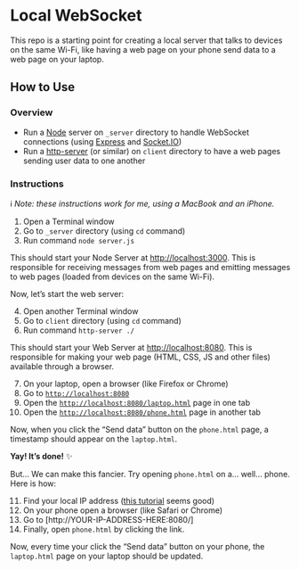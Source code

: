 # Local WebSocket

This repo is a starting point for creating a local server that talks to devices on the same Wi-Fi, like having a web page on your phone send data to a web page on your laptop.

## How to Use

### Overview

- Run a [Node](https://nodejs.org/en/) server on `_server` directory to handle WebSocket connections (using [Express](https://expressjs.com/) and [Socket.IO](https://socket.io/))
- Run a [http-server](https://www.npmjs.com/package/http-server) (or similar) on `client` directory to have a web pages sending user data to one another

### Instructions

ℹ️ _Note: these instructions work for me, using a MacBook and an iPhone._

1. Open a Terminal window
2. Go to `_server` directory (using `cd` command)
3. Run command `node server.js`

This should start your Node Server at [http://localhost:3000]().
This is responsible for receiving messages from web pages and emitting messages to web pages (loaded from devices on the same Wi-Fi).

Now, let’s start the web server:

4. Open another Terminal window
5. Go to `client` directory (using `cd` command)
6. Run command `http-server ./`

This should start your Web Server at [http://localhost:8080]().
This is responsible for making your web page (HTML, CSS, JS and other files) available through a browser.

7. On your laptop, open a browser (like Firefox or Chrome)
8. Go to [`http://localhost:8080`]()
9. Open the [`http://localhost:8080/laptop.html`]() page in one tab
10. Open the [`http://localhost:8080/phone.html`]() page in another tab

Now, when you click the “Send data” button on the `phone.html` page, a timestamp should appear on the `laptop.html`.

**Yay! It’s done!** ✨

But… We can make this fancier. Try opening `phone.html` on a… well… phone. Here is how:

11. Find your local IP address ([this tutorial](https://www.avg.com/en/signal/find-ip-address#mac) seems good)
12. On your phone open a browser (like Safari or Chrome)
13. Go to [http://YOUR-IP-ADDRESS-HERE:8080/]
14. Finally, open `phone.html` by clicking the link.

Now, every time your click the “Send data” button on your phone, the `laptop.html` page on your laptop should be updated.
